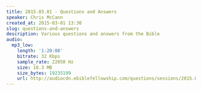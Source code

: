 ```yaml
---
title: 2015.03.01 - Questions and Answers
speaker: Chris McCann
created_at: 2015-03-01 13:30
slug: questions-and-answers
description: Various questions and answers from the Bible
audio:
  mp3_low:
    length: '1:20:08'
    bitrate: 32 Kbps
    sample_rate: 22050 Hz
    size: 18.3 MB
    size_bytes: 19235199
    url: http://audiocdn.ebiblefellowship.com/questions/sessions/2015.03.01_McCann_-_Questions_and_Answers.mp3
---
```

